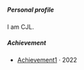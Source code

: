 ##### Personal profile

I am CJL.


##### Achievement

- [Achievement1][1] · 2022

[1]: https://www.baidu.com/

